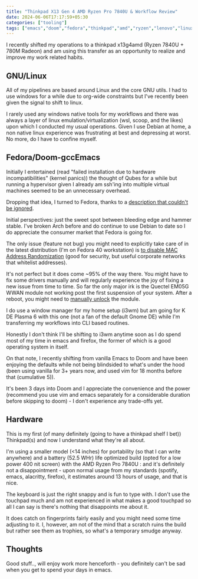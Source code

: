 ```yaml
---
title: "Thinkpad X13 Gen 4 AMD Ryzen Pro 7840U & Workflow Review"
date: 2024-06-06T17:17:59+05:30
categories: ["tooling"]
tags: ["emacs","doom","fedora","thinkpad","amd","ryzen","lenovo","linux","gnu","vim","alacritty","firefox","spotify","network","hardware"]
---
```


I recently shifted my operations to a thinkpad x13g4amd (Ryzen 7840U + 780M Radeon) and am using this transfer as an opportunity to realize and improve my work related habits.  

## GNU/Linux

All of my pipelines are based around Linux and the core GNU utils. I had to use windows for a while due to org-wide constraints but I've recently been given the signal to shift to linux.  

I rarely used any windows native tools for my workflows and there was always a layer of linux emulation/virtualization (wsl, scoop, and the likes) upon which I conducted my usual operations. Given I use Debian at home, a non native linux experience was frustrating at best and depressing at worst. No more, do I have to confine myself.  

## Fedora/Doom-gccEmacs

Initially I entertained (read "failed installation due to hardware incompatibilities" (kernel panics)) the thought of Qubes for a while but running a hypervisor given I already am ssh'ing into multiple virtual machines seemed to be an unnecessary overhead.  

Dropping that idea, I turned to Fedora, thanks to a [description that couldn't be ignored](https://www.reddit.com/r/Fedora/comments/r70j4d/why_you_should_use_fedora/).  

Initial perspectives: just the sweet spot between bleeding edge and hammer stable. I've broken Arch before and do continue to use Debian to date so I do appreciate the consumer market that Fedora is going for.

The only issue (feature not bug) you might need to explicitly take care of in the latest distribution (I'm on Fedora 40 workstation) is [to disable MAC Address Randomization](https://fedoraproject.org/wiki/Changes/StableSSIDMACAddress) (good for security, but useful corporate networks that whitelist addresses).

It's not perfect but it does come ~95% of the way there. You might have to fix some drivers manually and will regularly experience the joy of fixing a new issue from time to time. So far the only major irk is the Quectel EM05G WWAN module not working post the first suspension of your system. After a reboot, you might need to [manually unlock](https://foundata.com/en/blog/2024/quectel-em05-g-thinkpad-t14-gen4-fedora-linux/) the module.

I do use a window manager for my home setup (i3wm) but am going for K DE Plasma 6 with this one (not a fan of the default Gnome DE) while I'm transferring my workflows into CLI based routines.  

Honestly I don't think I'll be shifting to i3wm anytime soon as I do spend most of my time in emacs and firefox, the former of which is a good operating system in itself.

On that note, I recently shifting from vanilla Emacs to Doom and have been enjoying the defaults while not being blindsided to what's under the hood (been using vanilla for 3+ years now, and used vim for 18 months before that (cumulative 5)).  

It's been 3 days into Doom and I appreciate the convenience and the power (recommend you use vim and emacs separately for a considerable duration before skipping to doom) - I don't experience any trade-offs yet.  


## Hardware

This is my first (of many definitely (going to have a thinkpad shelf I bet)) Thinkpad(s) and now I understand what they're all about.  

I'm using a smaller model (<14 inches) for portability (so that I can write anywhere) and a battery (52.5 WHr) life optimized build (opted for a low power 400 nit screen) with the AMD Ryzen Pro 7840U : and it's definitely not a disappointment - upon normal usage from my standards (spotify, emacs, alacritty, firefox), it estimates around 13 hours of usage, and that is nice.  

The keyboard is just the right snappy and is fun to type with. I don't use the touchpad much and am not experienced in what makes a good touchpad so all I can say is there's nothing that disappoints me about it.  

It does catch on fingerprints fairly easily and you might need some time adjusting to it. I, however, am not of the mind that a scratch ruins the build but rather see them as trophies, so what's a temporary smudge anyway.  

## Thoughts

Good stuff.., will enjoy work more henceforth - you definitely can't be sad when you get to spend your days in emacs.  
